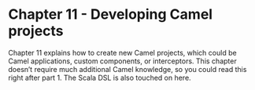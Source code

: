 Chapter 11 - Developing Camel projects
========================

Chapter 11 explains how to create new Camel projects, which could be Camel applications, custom components, or interceptors. This chapter doesn’t require much additional Camel knowledge, so you could read this right after part 1. The Scala DSL is also touched on here.
